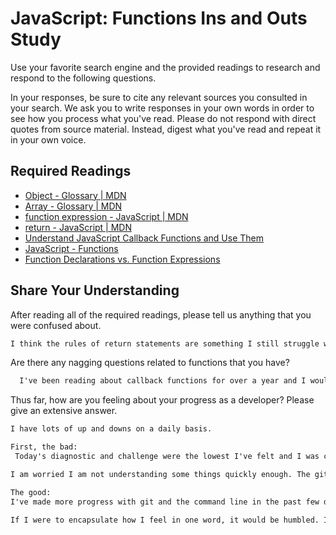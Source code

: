 # JavaScript: Functions Ins and Outs Study

Use your favorite search engine and the provided readings to research and
respond to the following questions.

In your responses, be sure to cite any relevant sources you consulted in your
search. We ask you to write responses in your own words in order to see how you
process what you've read. Please do not respond with direct quotes from source
material. Instead, digest what you've read and repeat it in your own voice.

## Required Readings

-   [Object - Glossary | MDN](https://developer.mozilla.org/en-US/docs/Glossary/Object)
-   [Array - Glossary | MDN](https://developer.mozilla.org/en-US/docs/Glossary/Array)
-   [function expression - JavaScript | MDN](https://developer.mozilla.org/en-US/docs/Web/JavaScript/Reference/Operators/function)
-   [return - JavaScript | MDN](https://developer.mozilla.org/en-US/docs/Web/JavaScript/Reference/Statements/return)
-   [Understand JavaScript Callback Functions and Use Them](http://javascriptissexy.com/understand-javascript-callback-functions-and-use-them)
-   [JavaScript - Functions](http://www.quirksmode.org/js/function.html)
-   [Function Declarations vs. Function Expressions](https://javascriptweblog.wordpress.com/2010/07/06/function-declarations-vs-function-expressions)

## Share Your Understanding

After reading all of the required readings, please tell us anything that you
were confused about.

```md
I think the rules of return statements are something I still struggle with. My understanding was that as soon as you see a return statement in any context, the function essentially stops running and returns whatever it is told to return at that moment, but clearly that is not the case everytime. I will read this article over a few more times.

```

Are there any nagging questions related to functions that you have?

```md
  I've been reading about callback functions for over a year and I would be lying to say that they always make complete sense to me even though I feel pretty good about them conceptually. I guess my question is more along the lines of whether or not there is any advice of dealing with seemingly complex callback functions and how they can be broken down in a more simple way.
```

Thus far, how are you feeling about your progress as a developer? Please give an
extensive answer.

```md
I have lots of up and downs on a daily basis.

First, the bad:
 Today's diagnostic and challenge were the lowest I've felt and I was confused about how much I was really supposed to understand. My understanding of grunt is not where it should be and I had trouble understanding what the challenge today was even asking me to do. I get overwhelmed in my head and have trouble articulating my train of thought sometimes to myself and others in my group.

I am worried I am not understanding some things quickly enough. The git visuals from the homework on git were only supposed to take an hour according to the readme, but I spent over two hours on it and still could not finish about a quarter of it. I understand that a lot of the material builds on itself, so I get anxious when I think about the fact that I have trouble understanding some concepts this early on.

The good:
I've made more progress with git and the command line in the past few days then over a year of trying to learn some of this stuff on my own. Even understanding what node is  and navigating through it has just happened this week for me after hearing about it forever. I feel like I have helped some people in my group and contributed to their understanding of some concepts. Even when I didn't articulate myself particularly well, I had the right understanding of what I was trying to explain in my head, even if though did not come out as eloquently as I hoped. I think I understand what we are at least trying to do most of the time.

If I were to encapsulate how I feel in one word, it would be humbled. I have been trying to learn this stuff on my own for quite awhile and am seeing how little I know about some of the topics I thought I knew quite a bit about. Sitting in the discomfort is hard, but I will keep working on coping better with it. I am definitely making progress but I am also definitely uncomfortable a lot of the time. I am getting used to it more and more.
```
